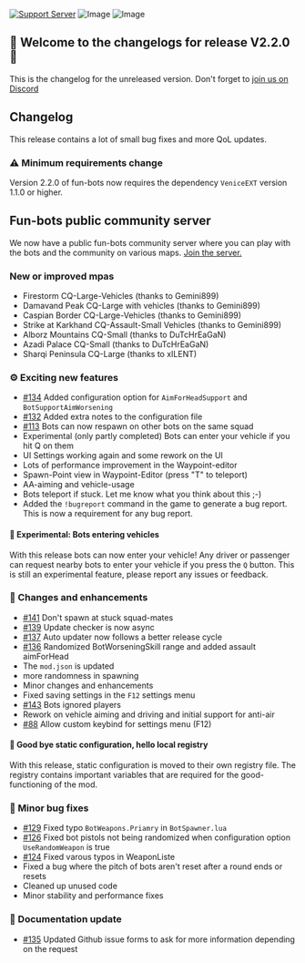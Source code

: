 [![Support Server](https://img.shields.io/discord/862736286774198322.svg?label=Discord&logo=Discord&colorB=7289da&style=for-the-badge)](https://discord.gg/K44VsQsKnx)
![Image](https://img.shields.io/github/downloads/Joe91/fun-bots/total?style=for-the-badge)
![Image](https://img.shields.io/github/stars/Joe91/fun-bots?style=for-the-badge)

## 🥳 Welcome to the changelogs for release **V2.2.0** 🥳
This is the changelog for the unreleased version. Don't forget to [join us on Discord](https://discord.gg/K44VsQsKnx)

## Changelog
This release contains a lot of small bug fixes and more QoL updates.

### ⚠️ Minimum requirements change
Version 2.2.0 of fun-bots now requires the dependency `VeniceEXT` version 1.1.0 or higher.

## Fun-bots public community server
We now have a public fun-bots community server where you can play with the bots and the community on various maps. [Join the server.](vu://join/6422ca91-fd53-4afb-984f-12b1a5b3e9aa) 

### New or improved mpas
- Firestorm CQ-Large-Vehicles (thanks to Gemini899)
- Damavand Peak CQ-Large with vehicles (thanks to Gemini899)
- Caspian Border CQ-Large-Vehicles (thanks to Gemini899)
- Strike at Karkhand CQ-Assault-Small Vehicles (thanks to Gemini899)
- Alborz Mountains CQ-Small (thanks to DuTcHrEaGaN)
- Azadi Palace CQ-Small (thanks to DuTcHrEaGaN)
- Sharqi Peninsula CQ-Large (thanks to xILENT)

### ⚙️ Exciting new features
- [#134](https://github.com/Joe91/fun-bots/pull/134) Added configuration option for `AimForHeadSupport` and `BotSupportAimWorsening`<br>
- [#132](https://github.com/Joe91/fun-bots/pull/132) Added extra notes to the configuration file<br>
- [#113](https://github.com/Joe91/fun-bots/issues/113) Bots can now respawn on other bots on the same squad<br>
- Experimental (only partly completed) Bots can enter your vehicle if you hit Q on them<br>
- UI Settings working again and some rework on the UI<br>
- Lots of performance improvement in the Waypoint-editor
- Spawn-Point view in Waypoint-Editor (press "T" to teleport)
- AA-aiming and vehicle-usage
- Bots teleport if stuck. Let me know what you think about this ;-)
- Added the `!bugreport` command in the game to generate a bug report. This is now a requirement for any bug report.

#### 🧪 Experimental: Bots entering vehicles
With this release bots can now enter your vehicle! Any driver or passenger can request nearby bots to enter your vehicle if you press the `Q` button. This is still an experimental feature, please report any issues or feedback.

### 📝 Changes and enhancements
- [#141](https://github.com/Joe91/fun-bots/pull/141) Don't spawn at stuck squad-mates<br>
- [#139](https://github.com/Joe91/fun-bots/pull/139) Update checker is now async<br>
- [#137](https://github.com/Joe91/fun-bots/pull/137) Auto updater now follows a better release cycle<br>
- [#136](https://github.com/Joe91/fun-bots/pull/136) Randomized BotWorseningSkill range and added assault aimForHead<br>
- The `mod.json` is updated<br>
- more randomness in spawning
- Minor changes and enhancements<br>
- Fixed saving settings in the `F12` settings menu<br>
- [#143](https://github.com/Joe91/fun-bots/pull/143) Bots ignored players<br>
- Rework on vehicle aiming and driving and initial support for anti-air
- [#88](https://github.com/Joe91/fun-bots/issues/88) Allow custom keybind for settings menu (F12)<br>

#### 🧪 Good bye static configuration, hello local registry
With this release, static configuration is moved to their own registry file. The registry contains important variables that are required for the good-functioning of the mod.

### 🐛 Minor bug fixes
- [#129](https://github.com/Joe91/fun-bots/pull/129) Fixed typo `BotWeapons.Priamry` in `BotSpawner.lua`<br>
- [#126](https://github.com/Joe91/fun-bots/pull/126) Fixed bot pistols not being randomized when configuration option `UseRandomWeapon` is true<br>
- [#124](https://github.com/Joe91/fun-bots/pull/124) Fixed varous typos in WeaponListe<br>
- Fixed a bug where the pitch of bots aren't reset after a round ends or resets
- Cleaned up unused code
- Minor stability and performance fixes

### 📖 Documentation update
- [#135](https://github.com/Joe91/fun-bots/pull/135) Updated Github issue forms to ask for more information depending on the request
